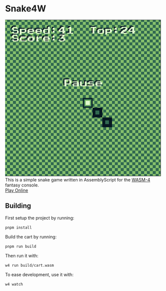 # Snake4W

![ScreenShot](./docs/screenshot.png)
\
This is a simple snake game written in AssemblyScript for the [WASM-4](https://wasm4.org) fantasy console.
\
[Play Online](https://hub.hkhademian.ir/Snake4W/playable.html)

## Building

First setup the project by running:

```shell
pnpm install
```

Build the cart by running:

```shell
pnpm run build
```

Then run it with:

```shell
w4 run build/cart.wasm
```

To ease development, use it with:

```shell
w4 watch
```